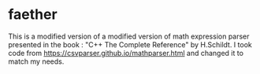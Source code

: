 # faether
This is a modified version of a modified version of math expression parser 
presented in the book : "C++ The Complete Reference" by H.Schildt.
I took code from https://csvparser.github.io/mathparser.html
and changed it to match my needs.
